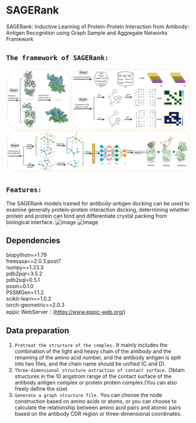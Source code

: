 # SAGERank
SAGERank: Inductive Learning of Protein-Protein Interaction from Antibody-Antigen Recognition using Graph Sample and Aggregate Networks Framework

## `The framework of SAGERank:`
![image](pictures/model.png)
## `Features:` 
The SAGERank models trained for antibody-antigen docking can be used to examine generally protein-protein interaction docking, determining whether protein and protein can bind and differentiate crystal packing from biological interface.
![image](Schematic-drawing1.png)
![image](Schematic-drawing2.png)
## Dependencies
biopython==1.79  
freesasa==2.0.3.post7  
numpy==1.23.3  
pdb2pqr=3.5.2  
pdb2sql=0.5.1  
pssm=0.1.0  
PSSMGen=1.1.2  
scikit-learn==1.0.2  
torch-geometric==2.0.3  
eppic WebServer：(https://www.eppic-web.org/)
## Data preparation
1. `Pretreat the structure of the complex.` It mainly includes the combination of the light and heavy chain of the antibody and the renaming of the amino acid number, and the antibody antigen is split into two files, and the chain name should be unified (C and D).
2. `Three-dimensional structure extraction of contact surface.` Obtain structures in the 10 angstrom range of the contact surface of the antibody antigen complex or protein protein complex.(You can also freely define the size)
3. `Generate a graph structure file.` You can choose the node construction based on amino acids or atoms, or you can choose to calculate the relationship between amino acid pairs and atomic pairs based on the antibody CDR region or three-dimensional coordinates.

